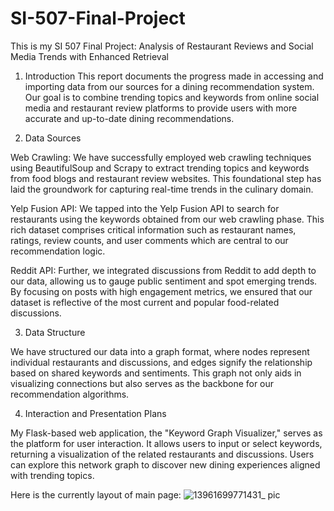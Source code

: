 # SI-507-Final-Project
This is my SI 507 Final Project: Analysis of Restaurant Reviews and Social Media Trends with Enhanced Retrieval

1. Introduction
This report documents the progress made in accessing and importing data from our sources for a dining recommendation system. Our goal is to combine trending topics and keywords from online social media and restaurant review platforms to provide users with more accurate and up-to-date dining recommendations.

2. Data Sources

Web Crawling:
We have successfully employed web crawling techniques using BeautifulSoup and Scrapy to extract trending topics and keywords from food blogs and restaurant review websites. This foundational step has laid the groundwork for capturing real-time trends in the culinary domain.

Yelp Fusion API:
We tapped into the Yelp Fusion API to search for restaurants using the keywords obtained from our web crawling phase. This rich dataset comprises critical information such as restaurant names, ratings, review counts, and user comments which are central to our recommendation logic.

Reddit API:
Further, we integrated discussions from Reddit to add depth to our data, allowing us to gauge public sentiment and spot emerging trends. By focusing on posts with high engagement metrics, we ensured that our dataset is reflective of the most current and popular food-related discussions.

3. Data Structure

We have structured our data into a graph format, where nodes represent individual restaurants and discussions, and edges signify the relationship based on shared keywords and sentiments. This graph not only aids in visualizing connections but also serves as the backbone for our recommendation algorithms.

4. Interaction and Presentation Plans

My Flask-based web application, the "Keyword Graph Visualizer," serves as the platform for user interaction. It allows users to input or select keywords, returning a visualization of the related restaurants and discussions. Users can explore this network graph to discover new dining experiences aligned with trending topics.


Here is the currently layout of main page:
![13961699771431_ pic](https://github.com/YunxuanRango/SI-507-Final-Project/assets/150485789/5385496c-fd33-4119-99d3-2fa15775d180)
